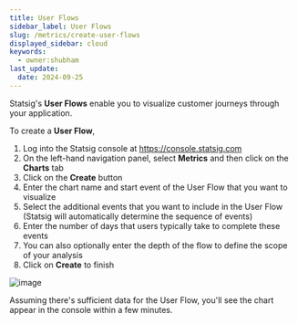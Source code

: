 ```yaml
---
title: User Flows
sidebar_label: User Flows
slug: /metrics/create-user-flows
displayed_sidebar: cloud
keywords:
  - owner:shubham
last_update:
  date: 2024-09-25
---
```


Statsig's **User Flows** enable you to visualize customer journeys through your application. 

To create a **User Flow**,
1. Log into the Statsig console at https://console.statsig.com
2. On the left-hand navigation panel, select **Metrics** and then click on the **Charts** tab
3. Click on the **Create** button
4. Enter the chart name and start event of the User Flow that you want to visualize
5. Select the additional events that you want to include in the User Flow (Statsig will automatically determine the sequence of events)
6. Enter the number of days that users typically take to complete these events
7. You can also optionally enter the depth of the flow to define the scope of your analysis 
8. Click on **Create** to finish

  ![image](https://user-images.githubusercontent.com/1315028/141128226-097e2441-e5ee-4e8d-8725-6d57d3fdeb83.png)

Assuming there's sufficient data for the User Flow, you'll see the chart appear in the console within a few minutes. 
